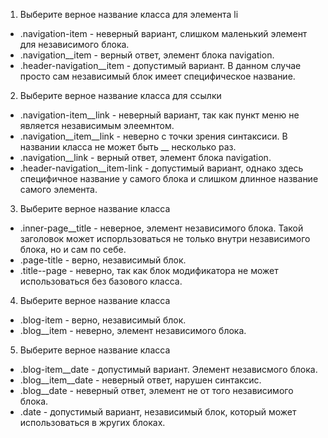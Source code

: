 1. Выберите верное название класса для элемента li
- .navigation-item - неверный вариант, слишком маленький элемент для независимого блока.
- .navigation__item - верный ответ, элемент блока navigation.
- .header-navigation__item - допустимый вариант. В данном случае просто сам независимый блок имеет специфическое название.

2. Выберите верное название класса для ссылки
- .navigation-item__link - неверный вариант, так как пункт меню не является независимым элеемнтом.
- .navigation__item__link - неверно с точки зрения синтаксиси. В названии класса не может быть __ несколько раз.
- .navigation__link - верный ответ, элемент блока navigation.
- .header-navigation__item-link - допустимый вариант, однако здесь специфичное название у самого блока и слишком длинное название самого элемента.

3. Выберите верное название класса
- .inner-page__title - неверное, элемент независимого блока. Такой заголовок может испорльзоваться не только внутри независимого блока, но и сам по себе.
- .page-title - верно, независимый блок.
- .title--page - неверно, так как блок модификатора не может использоваться без базового класса.

4. Выберите верное название класса
- .blog-item - верно, независимый блок.
- .blog__item - неверно, элемент независимого блока.

5. Выберите верное название класса
- .blog-item__date - допустимый вариант. Элемент независмого блока.
- .blog__item__date - неверный ответ, нарушен синтаксис.
- .blog__date - неверный ответ, элемент не от того независимого блока.
- .date - допустимый вариант, независимый блок, который может использоваться в жругих блоках.
